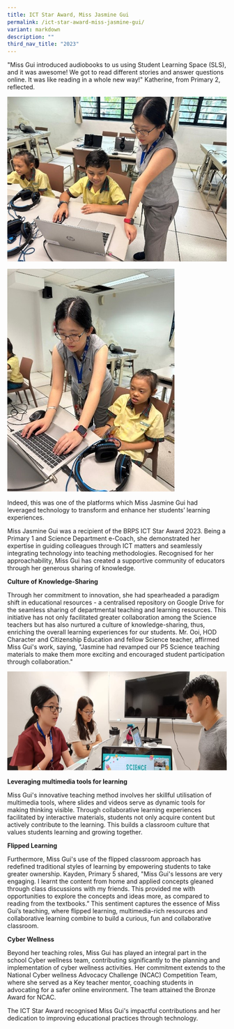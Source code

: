```yaml
---
title: ICT Star Award, Miss Jasmine Gui
permalink: /ict-star-award-miss-jasmine-gui/
variant: markdown
description: ""
third_nav_title: "2023"
---
```

"Miss Gui introduced audiobooks to us using Student Learning Space (SLS), and it was awesome! We got to read different stories and answer questions online. It was like reading in a whole new way!" Katherine, from Primary 2, reflected.

![](/images/2024%20Photos/Special%20Feature%20on%20Educators/Gui_1.jpg)

![](/images/2024%20Photos/Special%20Feature%20on%20Educators/Gui_2.jpg)

Indeed, this was one of the platforms which Miss Jasmine Gui had leveraged technology to transform and enhance her students’ learning experiences. 

Miss Jasmine Gui was a recipient of the BRPS ICT Star Award 2023. Being a Primary 1 and Science Department e-Coach, she demonstrated her expertise in guiding colleagues through ICT matters and seamlessly integrating technology into teaching methodologies. Recognised for her approachability, Miss Gui has created a supportive community of educators through her generous sharing of knowledge.

**Culture of Knowledge-Sharing**
<p>Through her commitment to innovation, she had spearheaded a paradigm shift in educational resources - a centralised repository on Google Drive for the seamless sharing of departmental teaching and learning resources. This initiative has not only facilitated greater collaboration among the Science teachers but has also nurtured a culture of knowledge-sharing, thus, enriching the overall learning experiences for our students. Mr. Ooi, HOD Character and Citizenship Education and fellow Science teacher, affirmed Miss Gui's work, saying, "Jasmine had revamped our P5 Science teaching materials to make them more exciting and encouraged student participation through collaboration."</p>

![](/images/2024%20Photos/Special%20Feature%20on%20Educators/Gui_3.jpg)

**Leveraging multimedia tools for learning**
<p>Miss Gui's innovative teaching method involves her skillful utilisation of multimedia tools, where slides and videos serve as dynamic tools for making thinking visible. Through collaborative learning experiences facilitated by interactive materials, students not only acquire content but actively contribute to the learning. This builds a classroom culture that values students learning and growing together.</p>

**Flipped Learning**
<p>Furthermore, Miss Gui's use of the flipped classroom approach has redefined traditional styles of learning by empowering students to take greater ownership. Kayden, Primary 5 shared, "Miss Gui's lessons are very engaging. I learnt the content from home and applied concepts gleaned through class discussions with my friends. This provided me with opportunities to explore the concepts and ideas more, as compared to reading from the textbooks.” This sentiment captures the essence of Miss Gui’s teaching, where flipped learning, multimedia-rich resources and collaborative learning combine to build a curious, fun and collaborative classroom.</p>

**Cyber Wellness**
<p>Beyond her teaching roles, Miss Gui has played an integral part in the school Cyber wellness team, contributing significantly to the planning and implementation of cyber wellness activities. Her commitment extends to the National Cyber wellness Advocacy Challenge (NCAC) Competition Team, where she served as a Key teacher mentor, coaching students in advocating for a safer online environment. The team attained the Bronze Award for NCAC.</p>
	
The ICT Star Award recognised Miss Gui's impactful contributions and her dedication to improving educational practices through technology.